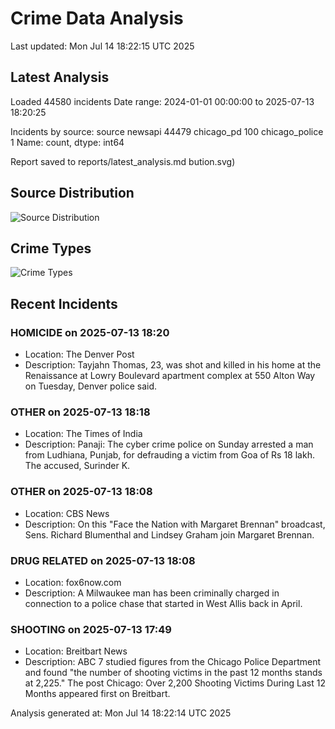 # Crime Data Analysis
Last updated: Mon Jul 14 18:22:15 UTC 2025

## Latest Analysis

Loaded 44580 incidents
Date range: 2024-01-01 00:00:00 to 2025-07-13 18:20:25

Incidents by source:
source
newsapi           44479
chicago_pd          100
chicago_police        1
Name: count, dtype: int64

Report saved to reports/latest_analysis.md
bution.svg)

## Source Distribution
![Source Distribution](images/source_distribution.svg)

## Crime Types
![Crime Types](images/crime_types.svg)

## Recent Incidents

### HOMICIDE on 2025-07-13 18:20
- Location: The Denver Post
- Description: Tayjahn Thomas, 23, was shot and killed in his home at the Renaissance at Lowry Boulevard apartment complex at 550 Alton Way on Tuesday, Denver police said.


### OTHER on 2025-07-13 18:18
- Location: The Times of India
- Description: Panaji: The cyber crime police on Sunday arrested a man from Ludhiana, Punjab, for defrauding a victim from Goa of Rs 18 lakh. The accused, Surinder K.


### OTHER on 2025-07-13 18:08
- Location: CBS News
- Description: On this "Face the Nation with Margaret Brennan" broadcast, Sens. Richard Blumenthal and Lindsey Graham join Margaret Brennan.


### DRUG RELATED on 2025-07-13 18:08
- Location: fox6now.com
- Description: A Milwaukee man has been criminally charged in connection to a police chase that started in West Allis back in April.


### SHOOTING on 2025-07-13 17:49
- Location: Breitbart News
- Description: ABC 7 studied figures from the Chicago Police Department and found "the number of shooting victims in the past 12 months stands at 2,225."
The post Chicago: Over 2,200 Shooting Victims During Last 12 Months appeared first on Breitbart.

Analysis generated at: Mon Jul 14 18:22:14 UTC 2025
